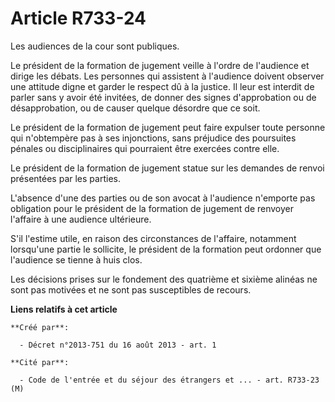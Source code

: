 # Article R733-24

Les audiences de la cour sont publiques. 

Le président de la formation de jugement veille à l'ordre de l'audience et dirige les débats. Les personnes qui assistent à
l'audience doivent observer une attitude digne et garder le respect dû à la justice. Il leur est interdit de parler sans y
avoir été invitées, de donner des signes d'approbation ou de désapprobation, ou de causer quelque désordre que ce soit. 

Le président de la formation de jugement peut faire expulser toute personne qui n'obtempère pas à ses injonctions, sans
préjudice des poursuites pénales ou disciplinaires qui pourraient être exercées contre elle. 

Le président de la formation de jugement statue sur les demandes de renvoi présentées par les parties. 

L'absence d'une des parties ou de son avocat à l'audience n'emporte pas obligation pour le président de la formation de
jugement de renvoyer l'affaire à une audience ultérieure. 

S'il l'estime utile, en raison des circonstances de l'affaire, notamment lorsqu'une partie le sollicite, le président de la
formation peut ordonner que l'audience se tienne à huis clos. 

Les décisions prises sur le fondement des quatrième et sixième alinéas ne sont pas motivées et ne sont pas susceptibles de
recours.

**Liens relatifs à cet article**

	**Créé par**:

	  - Décret n°2013-751 du 16 août 2013 - art. 1

	**Cité par**:

	  - Code de l'entrée et du séjour des étrangers et ... - art. R733-23 (M)
